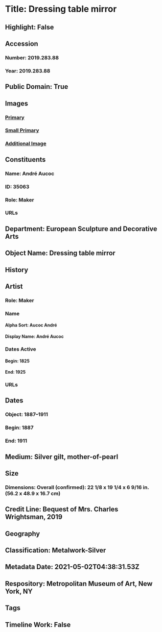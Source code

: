 # Title: Dressing table mirror
## Highlight: False
## Accession
### Number: 2019.283.88
### Year: 2019.283.88
## Public Domain: True
## Images
### [Primary](https://images.metmuseum.org/CRDImages/es/original/DP-20708-037.jpg)
### [Small Primary](https://images.metmuseum.org/CRDImages/es/web-large/DP-20708-037.jpg)
### [Additional Image](https://images.metmuseum.org/CRDImages/es/original/DP-20708-038.jpg)
## Constituents
### Name: André Aucoc
### ID: 35063
### Role: Maker
### URLs
## Department: European Sculpture and Decorative Arts
## Object Name: Dressing table mirror
## History
## Artist
### Role: Maker
### Name
#### Alpha Sort: Aucoc André
#### Display Name: André Aucoc
### Dates Active
#### Begin: 1825
#### End: 1925
### URLs
## Dates
### Object: 1887–1911
### Begin: 1887
### End: 1911
## Medium: Silver gilt, mother-of-pearl
## Size
### Dimensions: Overall (confirmed): 22 1/8 x 19 1/4 x 6 9/16 in. (56.2 x 48.9 x 16.7 cm)
## Credit Line: Bequest of Mrs. Charles Wrightsman, 2019
## Geography
## Classification: Metalwork-Silver
## Metadata Date: 2021-05-02T04:38:31.53Z
## Respository: Metropolitan Museum of Art, New York, NY
## Tags
## Timeline Work: False
